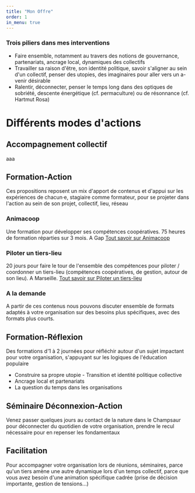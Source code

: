 ```yaml
---
title: "Mon Offre"
order: 1
in_menu: true
---
```

### Trois piliers dans mes interventions
- Faire ensemble, notamment au travers des notions de gouvernance, partenariats, ancrage local, dynamiques des collectifs
- Travailler sa raison d'être, son identité politique, savoir s'aligner au sein d'un collectif, penser des utopies, des imaginaires pour aller vers un a-venir désirable
- Ralentir, déconnecter, penser le temps long dans des optiques de sobriété, descente énergétique (cf. permaculture) ou de résonnance (cf. Hartmut Rosa)

# Différents modes d'actions 
## Accompagnement collectif
aaa  
## Formation-Action
Ces propositions reposent un mix d'apport de contenus et d'appui sur les expériences de chacun·e, stagiaire comme formateur, pour se projeter dans l'action au sein de son projet, collectif, lieu, réseau
### Animacoop
Une formation pour développer ses compétences coopératives. 75 heures de formation réparties sur 3 mois. A Gap
[Tout savoir sur Animacoop](https://www.animacoop.net)
### Piloter un tiers-lieu
20 jours pour faire le tour de l'ensemble des compétences pour piloter / coordonner un tiers-lieu (compétences coopératives, de gestion, autour de son lieu). A Marseille.
[Tout savoir sur Piloter un tiers-lieu](https://sudtierslieux.fr/formation/piloter-un-tiers-lieu/)
### A la demande
A partir de ces contenus nous pouvons discuter ensemble de formats adaptés à votre organisation sur des besoins plus spécifiques, avec des formats plus courts.
## Formation-Réflexion
Des formations d'1 à 2 journées pour réfléchir autour d'un sujet impactant pour votre organisation, s'appuyant sur les logiques de l'éducation populaire
- Construire sa propre utopie - Transition et identité politique collective
- Ancrage local et partenariats
- La question du temps dans les organisations
## Séminaire Déconnexion-Action
Venez passer quelques jours au contact de la nature dans le Champsaur pour déconnecter du quotidien de votre organisation, prendre le recul nécessaire pour en repenser les fondamentaux
## Facilitation
Pour accompagner votre organisation lors de réunions, séminaires, parce qu'un tiers amène une autre dynamique lors d'un temps collectif, parce que vous avez besoin d'une animation spécifique cadrée (prise de décision importante, gestion de tensions...) 